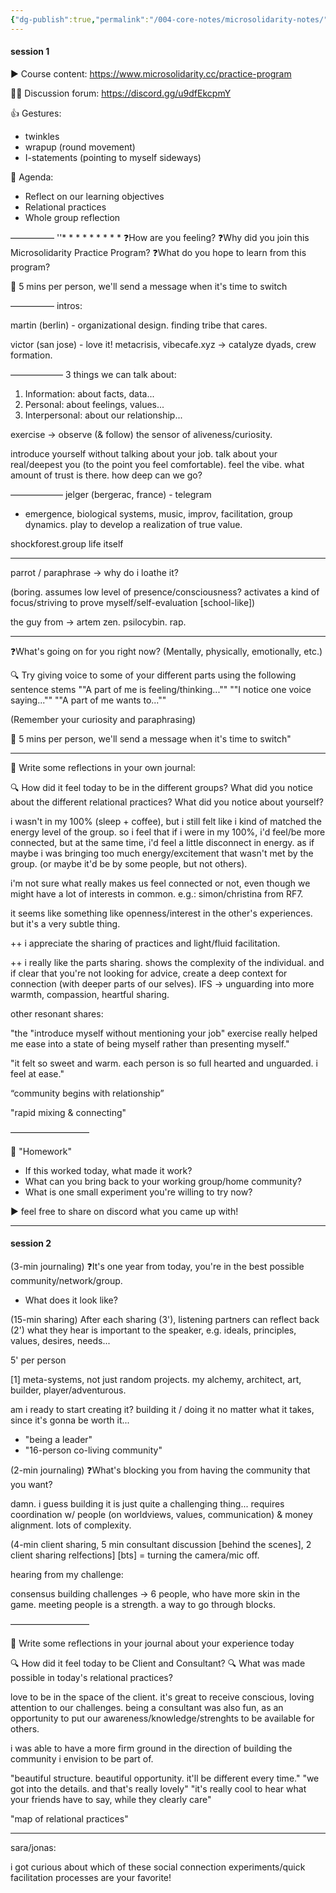 ```yaml
---
{"dg-publish":true,"permalink":"/004-core-notes/microsolidarity-notes/"}
---
```


#### session 1

▶️ Course content:
https://www.microsolidarity.cc/practice-program

👩‍💻 Discussion forum: 
https://discord.gg/u9dfEkcpmY

👍 Gestures:
- twinkles
- wrapup (round movement)
- I-statements (pointing to myself sideways)

🧭 Agenda:
- Reflect on our learning objectives
- Relational practices
- Whole group reflection

—————
''* * * * * * * * *
❓How are you feeling?
❓Why did you join this Microsolidarity Practice Program? 
❓What do you hope to learn from this program?

🧭 5 mins per person, we'll send a message when it's time to switch

—————
intros:

martin (berlin) - organizational design. finding tribe that cares.

victor (san jose) - love it! metacrisis, vibecafe.xyz -> catalyze dyads, crew formation.

——————
3 things we can talk about:

1. Information: about facts, data...
2. Personal: about feelings, values...
3. Interpersonal: about our relationship...

exercise -> observe (& follow) the sensor of aliveness/curiosity.

introduce yourself without talking about your job. talk about your real/deepest you (to the point you feel comfortable). feel the vibe. what amount of trust is there. how deep can we go?

——————
jelger (bergerac, france) - telegram

- emergence, biological systems, music, improv, facilitation, group dynamics. play to develop a realization of true value.

shockforest.group
life itself

-----------
parrot / paraphrase -> why do i loathe it?

(boring. assumes low level of presence/consciousness? activates a kind of focus/striving to prove myself/self-evaluation [school-like])

the guy from -> artem zen. psilocybin. rap.

* * * * * * * * * * *
❓What's going on for you right now? (Mentally, physically, emotionally, etc.)

🔍 Try giving voice to some of your different parts using the following sentence stems
""A part of me is feeling/thinking...""
""I notice one voice saying...""
""A part of me wants to...""

(Remember your curiosity and paraphrasing)

🧭 5 mins per person, we'll send a message when it's time to switch"

* * * * * * * * *
📝 Write some reflections in your own journal:

🔍 How did it feel today to be in the different groups? What did you notice about the different relational practices? What did you notice about yourself?

i wasn't in my 100% (sleep + coffee), but i still felt like i kind of matched the energy level of the group. so i feel that if i were in my 100%, i'd feel/be more connected, but at the same time, i'd feel a little disconnect in energy. as if maybe i was bringing too much energy/excitement that wasn't met by the group. (or maybe it'd be by some people, but not others).

i'm not sure what really makes us feel connected or not, even though we might have a lot of interests in common. e.g.: simon/christina from RF7.

it seems like something like openness/interest in the other's experiences. but it's a very subtle thing.

++ i appreciate the sharing of practices and light/fluid facilitation.

++ i really like the parts sharing. shows the complexity of the individual. and if clear that you're not looking for advice, create a deep context for connection (with deeper parts of our selves).
IFS -> unguarding into more warmth, compassion, heartful sharing.

other resonant shares:

"the "introduce myself without mentioning your job" exercise really helped me ease into a state of being myself rather than presenting myself."

"it felt so sweet and warm. each person is so full hearted and unguarded. i feel at ease."

“community begins with relationship”

"rapid mixing & connecting"

—————————

📝 "Homework"
- If this worked today, what made it work? 
- What can you bring back to your working group/home community?
- What is one small experiment you're willing to try now?

▶️ feel free to share on discord what you came up with!



------
#### session 2

(3-min journaling)
❓It's one year from today, you're in the best possible community/network/group. 
- What does it look like?

(15-min sharing)
After each sharing (3'), listening partners can reflect back (2') what they hear is important to the speaker, e.g. ideals, principles, values, desires, needs...

5' per person

[1] meta-systems, not just random projects.
my alchemy, architect, art, builder, player/adventurous.

am i ready to start creating it? building it / doing it no matter what it takes, since it's gonna be worth it...

- "being a leader"
- "16-person co-living community"

(2-min journaling)
❓What's blocking you from having the community that you want?

damn. i guess building it is just quite a challenging thing... requires coordination w/ people (on worldviews, values, communication) & money alignment. lots of complexity.

(4-min client sharing, 5 min consultant discussion [behind the scenes], 2 client sharing relfections]
[bts] = turning the camera/mic off.

hearing from my challenge:

consensus building challenges -> 6 people, who have more skin in the game.
meeting people is a strength. a way to go through blocks.

—————————

📝 Write some reflections in your journal about your experience today

🔍 How did it feel today to be Client and Consultant?
🔍 What was made possible in today's relational practices?

love to be in the space of the client. it's great to receive conscious, loving attention to our challenges.
being a consultant was also fun, as an opportunity to put our awareness/knowledge/strenghts to be available for others.

i was able to have a more firm ground in the direction of building the community i envision to be part of.

"beautiful structure. beautiful opportunity. it'll be different every time."
"we got into the details. and that's really lovely"
"it's really cool to hear what your friends have to say, while they clearly care"

"map of relational practices"

---
sara/jonas:

i got curious about which of these social connection experiments/quick facilitation processes are your favorite!